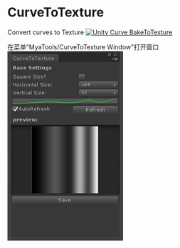 # CurveToTexture
Convert curves to Texture
[![Unity Curve BakeToTexture](https://res.cloudinary.com/marcomontalbano/image/upload/v1646748045/video_to_markdown/images/youtube--L2Zg-eLo0rg-c05b58ac6eb4c4700831b2b3070cd403.jpg)](https://www.youtube.com/watch?v=L2Zg-eLo0rg "Unity Curve BakeToTexture")


在菜单"MyaTools/CurveToTexture Window"打开窗口
![](Docs/Images/CurveToTextureWindow.png)

